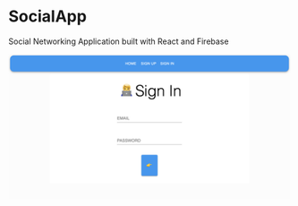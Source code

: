 # SocialApp
Social Networking Application built with React and Firebase


![Screenshot of sign-in page](media/signinPage.png) 
